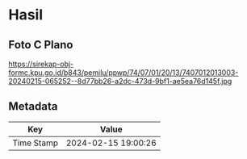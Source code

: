 # Hasil

## Foto C Plano

https://sirekap-obj-formc.kpu.go.id/b843/pemilu/ppwp/74/07/01/20/13/7407012013003-20240215-065252--8d77bb26-a2dc-473d-9bf1-ae5ea76d145f.jpg


## Metadata

| Key        | Value               |
| ---------- | ------------------- |
| Time Stamp | 2024-02-15 19:00:26 |



